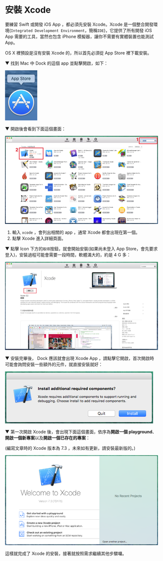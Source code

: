 # 安裝 Xcode

要練習 Swift 或開發 iOS App ，都必須先安裝 Xcode。Xcode 是一個整合開發環境(`Integrated Development Environment`，簡稱`IDE`)，它提供了所有開發 iOS App 需要的工具，當然也包含 iPhone 模擬器，讓你不需要有實體裝置也能測試 App。

OS X 裡預設是沒有安裝 Xcode 的，所以首先必須從 App Store 裡下載安裝。

▼ 找到 Mac 中 Dock 的這個 app 並點擊開啟，如下：

![xcode_install01](../images/xcode/xcode_install01.png)

▼ 開啟後會看到下面這個畫面：

![xcode_install02](../images/xcode/xcode_install02.png)

1. 輸入 `xcode` ，會列出相關的 app ，通常 Xcode 都會出現在第一個。
2. 點擊 Xcode 進入詳細頁面。

▼ 點擊 Icon 下方的`取得`按鈕，就會開始安裝(如果尚未登入 App Store，會先要求登入)，安裝過程可能會需要一段時間，軟體滿大的，約是 4 G 多：

![xcode_install03](../images/xcode/xcode_install03.png)

▼ 安裝完畢後， Dock 應該就會出現 Xcode App ，請點擊它開啟，首次開啟時可能會詢問安裝一些額外的元件，就直接安裝就好：

![xcode_install04](../images/xcode/xcode_install04.png)

▼ 第一次開啟 Xcode 後，會出現下面這個畫面，依序為**開啟一個 playground**、**開啟一個新專案**以及**開啟一個已存在的專案**：

(編寫文章時的 Xcode 版本為 7.3 ，未來如有更新，請安裝最新版的。)

![xcode_install05](../images/xcode/xcode_install05.png)

這樣就完成了 Xcode 的安裝，接著就按照需求繼續其他步驟囉。

